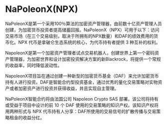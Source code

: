 # NaPoleonX(NPX)

NaPoleonX是第一个采用100％算法的加密资产管理器，由前数十亿资产管理人员创建，为加密货币投资者提高储蓄回报。NaPoleonX（NPX）可用于以下：访问交易市场（在三个交易级别，取决于所拥有的NPX数量）和DAF的绩效费用的货币化。NPX 代币是拿破仑生态系统的核心，为代币持有者提供 3 种互补的权利。

NapoleonX是第一个加密资产管理者试点交易机器人，创建世界上第一个密码资产管理器，为加密世界和设计加密投资解决方案的新Blackrock，将提供一个常规的收益率，同时降低波动性。

NapoleonX项目旨在通过创建一种新型的加密货币基金（DAF）来允许加密货币持有人进行投资。DAF是智能合约型投资基金，通过优秀的量化交易策略对实物资产或者加密资产进行投资并获得收益，并且实现自主管理。

NaPoleonX智能合约将由法国公司 Napoleon Crypto SAS 部署。该公司将持有或受益于项目中设计的前 10 个 DAF 使用的交易策略的知识产权。该知识产权将用两种形式与 NPX 代币持有人分享：DAF所使用的交易信号的扩散传播与交易策略租金的收益分红。
